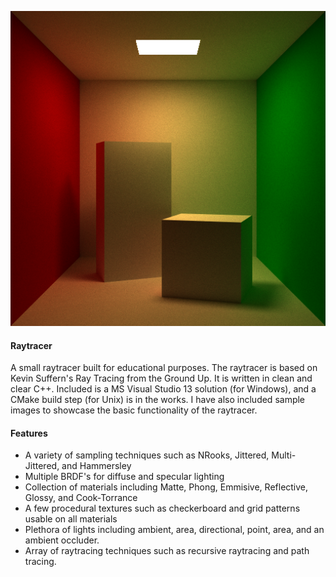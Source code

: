 ![alt tag](https://github.com/chrisgilbertjr/raytracer/blob/master/images/13_CornellBox.bmp)

#### Raytracer ####
A small raytracer built for educational purposes. The raytracer is based on Kevin Suffern's Ray Tracing from the Ground Up. It is written in clean and clear C++. Included is a MS Visual Studio 13 solution (for Windows), and a CMake build step (for Unix) is in the works. I have also included sample images to showcase the basic functionality of the raytracer.

#### Features ####
* A variety of sampling techniques such as NRooks, Jittered, Multi-Jittered, and Hammersley
* Multiple BRDF's for diffuse and specular lighting
* Collection of materials including Matte, Phong, Emmisive, Reflective, Glossy, and Cook-Torrance
* A few procedural textures such as checkerboard and grid patterns usable on all materials
* Plethora of lights including ambient, area, directional, point, area, and an ambient occluder.
* Array of raytracing techniques such as recursive raytracing and path tracing.
